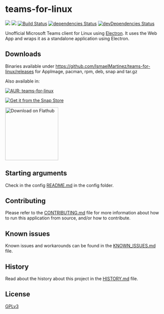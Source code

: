 # teams-for-linux

![](https://img.shields.io/github/release/IsmaelMartinez/teams-for-linux.svg?style=flat)
![](https://img.shields.io/github/downloads/IsmaelMartinez/teams-for-linux/total.svg?style=flat)
[![Build Status](https://travis-ci.org/IsmaelMartinez/teams-for-linux.svg?branch=develop)](https://travis-ci.org/IsmaelMartinez/teams-for-linux)
[![dependencies Status](https://david-dm.org/IsmaelMartinez/teams-for-linux/status.svg)](https://david-dm.org/IsmaelMartinez/teams-for-linux)
[![devDependencies Status](https://david-dm.org/IsmaelMartinez/teams-for-linux/dev-status.svg)](https://david-dm.org/IsmaelMartinez/teams-for-linux?type=dev)

Unofficial Microsoft Teams client for Linux using [Electron](https://electronjs.org/).
It uses the Web App and wraps it as a standalone application using Electron.

## Downloads

Binaries available under https://github.com/IsmaelMartinez/teams-for-linux/releases for AppImage, pacman, rpm, deb, snap and tar.gz

Also available in:

[![AUR: teams-for-linux](https://img.shields.io/badge/AUR-nheko-blue.svg)](https://aur.archlinux.org/packages/teams-for-linux)

[![Get it from the Snap Store](https://snapcraft.io/static/images/badges/en/snap-store-black.svg)](https://snapcraft.io/teams-for-linux)

<a href='https://flathub.org/apps/details/com.github.IsmaelMartinez.teams_for_linux'><img width='170' alt='Download on Flathub' src='https://flathub.org/assets/badges/flathub-badge-en.png'/></a>

## Starting arguments

Check in the config [README.md](app/config/README.md) in the config folder.

## Contributing

Please refer to the [CONTRIBUTING.md](CONTRIBUTING.md) file for more information about how to run this application from source, and/or how to contribute.

## Known issues

Known issues and workarounds can be found in the [KNOWN_ISSUES.md](KNOWN_ISSUES.md) file.

## History

Read about the history about this project in the [HISTORY.md](HISTORY.md) file.

## License

[GPLv3](LICENSE.md)
